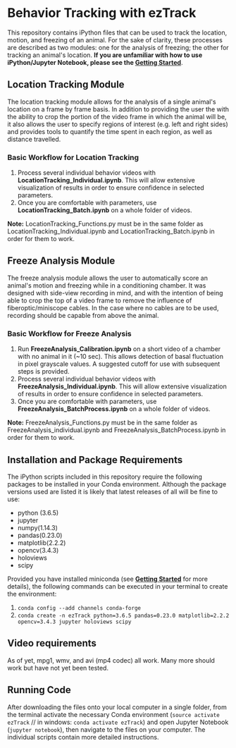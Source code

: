 # Behavior Tracking with ezTrack
This repository contains iPython files that can be used to track the location, motion, and freezing of an animal. For the sake of clarity, these processes are described as two modules: one for the analysis of freezing; the other for tracking an animal's location.  **If you are unfamiliar with how to use iPython/Jupyter Notebook, please see the [Getting Started](https://github.com/DeniseCaiLab/GettingStarted)**.

## Location Tracking Module
The location tracking module allows for the analysis of a single animal's location on a frame by frame basis.  In addition to providing the user the with the ability to crop the portion of the video frame in which the animal will be, it also allows the user to specify regions of interest (e.g. left and right sides) and provides tools to quantify the time spent in each region, as well as distance travelled.  

### Basic Workflow for Location Tracking
1. Process several individual behavior videos with **LocationTracking_Individual.ipynb**.  This will allow extensive visualization of results in order to ensure confidence in selected parameters. 
2. Once you are comfortable with parameters, use **LocationTracking_Batch.ipynb** on a whole folder of videos.

**Note:** LocationTracking_Functions.py must be in the same folder as LocationTracking_Individual.ipynb and LocationTracking_Batch.ipynb in order for them to work.

## Freeze Analysis Module
The freeze analysis module allows the user to automatically score an animal's motion and freezing while in a conditioning chamber.  It was designed with side-view recording in mind, and with the intention of being able to crop the top of a video frame to remove the influence of fiberoptic/miniscope cables.  In the case where no cables are to be used, recording should be capable from above the animal.  

### Basic Workflow for Freeze Analysis
1. Run **FreezeAnalysis_Calibration.ipynb** on a short video of a chamber with no animal in it (~10 sec).  This allows detection of basal fluctuation in pixel grayscale values.  A suggested cutoff for use with subsequent steps is provided.
2. Process several individual behavior videos with **FreezeAnalysis_Individual.ipynb**.  This will allow extensive visualization of results in order to ensure confidence in selected parameters. 
3. Once you are comfortable with parameters, use **FreezeAnalysis_BatchProcess.ipynb** on a whole folder of videos.

**Note:** FreezeAnalysis_Functions.py must be in the same folder as FreezeAnalysis_individual.ipynb and FreezeAnalysis_BatchProcess.ipynb in order for them to work.

## Installation and Package Requirements
The iPython scripts included in this repository require the following packages to be installed in your Conda environment.  Although the package versions used are listed it is likely that latest releases of all will be fine to use:
* python (3.6.5)
* jupyter
* numpy(1.14.3)
* pandas(0.23.0)
* matplotlib(2.2.2) 
* opencv(3.4.3)
* holoviews
* scipy

Provided you have installed miniconda (see **[Getting Started](https://github.com/DeniseCaiLab/GettingStarted)** for more details), the following commands can be executed in your terminal to create the environment: 
1. ```conda config --add channels conda-forge```
2. ```conda create -n ezTrack python=3.6.5 pandas=0.23.0 matplotlib=2.2.2 opencv=3.4.3 jupyter holoviews scipy```

## Video requirements
As of yet, mpg1, wmv, and avi (mp4 codec) all work.  Many more should work but have not yet been tested.  

## Running Code
After downloading the files onto your local computer in a single folder, from the terminal activate the necessary Conda environment (```source activate ezTrack``` // in windows: ```conda activate ezTrack```) and open Jupyter Notebook (```jupyter notebook```), then navigate to the files on your computer. The individual scripts contain more detailed instructions.
